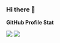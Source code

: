 ### Hi there 👋
<b>GitHub Profile Stat</b>

<img src="https://github-readme-stats.anuraghazra1.vercel.app/api?username=RizkyFirman00&show_icons=true" />
<img src="https://github-readme-stats.vercel.app/api/top-langs/?username=RizkyFirman00"/>


